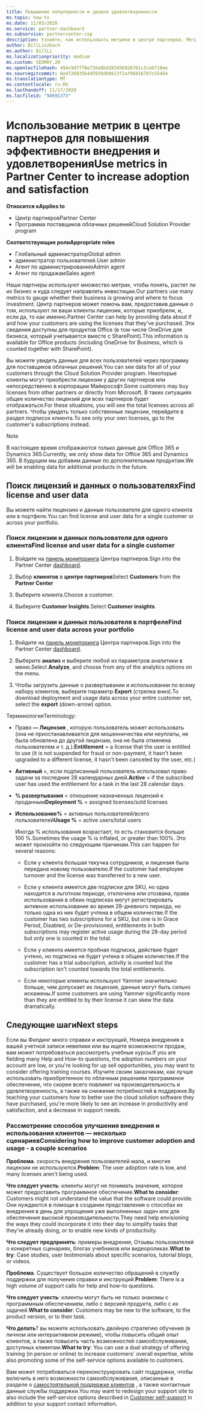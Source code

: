 ```yaml
---
title: Повышение популярности и уровня удовлетворенности
ms.topic: how-to
ms.date: 11/03/2020
ms.service: partner-dashboard
ms.subservice: partnercenter-csp
description: Узнайте, как использовать метрики в центре партнеров. Метрики могут показывать, растет ли ваш бизнес, как клиенты используют свои лицензии и где следует сосредоточиться.
author: BillLinzbach
ms.author: BillLi
ms.localizationpriority: medium
ms.custom: SEOMAY.20
ms.openlocfilehash: 494c9d7ff8e726e8bd183456926761c3cebf10ee
ms.sourcegitcommit: 6ed7268356445939db8613f2af96016707c55d64
ms.translationtype: MT
ms.contentlocale: ru-RU
ms.lasthandoff: 11/17/2020
ms.locfileid: "94691373"
---
```

# <a name="use-metrics-in-partner-center-to-increase-adoption-and-satisfaction"></a><span data-ttu-id="3cd40-104">Использование метрик в центре партнеров для повышения эффективности внедрения и удовлетворения</span><span class="sxs-lookup"><span data-stu-id="3cd40-104">Use metrics in Partner Center to increase adoption and satisfaction</span></span>

<span data-ttu-id="3cd40-105">**Относится к**</span><span class="sxs-lookup"><span data-stu-id="3cd40-105">**Applies to**</span></span>

- <span data-ttu-id="3cd40-106">Центр партнеров</span><span class="sxs-lookup"><span data-stu-id="3cd40-106">Partner Center</span></span>
- <span data-ttu-id="3cd40-107">Программа поставщиков облачных решений</span><span class="sxs-lookup"><span data-stu-id="3cd40-107">Cloud Solution Provider program</span></span>

<span data-ttu-id="3cd40-108">**Соответствующие роли**</span><span class="sxs-lookup"><span data-stu-id="3cd40-108">**Appropriate roles**</span></span>

- <span data-ttu-id="3cd40-109">Глобальный администратор</span><span class="sxs-lookup"><span data-stu-id="3cd40-109">Global admin</span></span>
- <span data-ttu-id="3cd40-110">администратор пользователей.</span><span class="sxs-lookup"><span data-stu-id="3cd40-110">User admin</span></span>
- <span data-ttu-id="3cd40-111">Агент по администрированию</span><span class="sxs-lookup"><span data-stu-id="3cd40-111">Admin agent</span></span>
- <span data-ttu-id="3cd40-112">Агент по продажам</span><span class="sxs-lookup"><span data-stu-id="3cd40-112">Sales agent</span></span>

<span data-ttu-id="3cd40-113">Наши партнеры используют множество метрик, чтобы понять, растет ли их бизнес и куда следует направлять инвестиции.</span><span class="sxs-lookup"><span data-stu-id="3cd40-113">Our partners use many metrics to gauge whether their business is growing and where to focus investment.</span></span> <span data-ttu-id="3cd40-114">Центр партнеров может помочь вам, предоставив данные о том, используют ли ваши клиенты лицензии, которые приобрели, и, если да, то как именно.</span><span class="sxs-lookup"><span data-stu-id="3cd40-114">Partner Center can help by providing data about if and how your customers are using the licenses that they've purchased.</span></span> <span data-ttu-id="3cd40-115">Эти сведения доступны для продуктов Office (в том числе OneDrive для бизнеса, который учитывается вместе с SharePoint).</span><span class="sxs-lookup"><span data-stu-id="3cd40-115">This information is available for Office products (including OneDrive for Business, which is counted together with SharePoint).</span></span>

<span data-ttu-id="3cd40-116">Вы можете увидеть данные для всех пользователей через программу для поставщиков облачных решений.</span><span class="sxs-lookup"><span data-stu-id="3cd40-116">You can see data for all of your customers through the Cloud Solution Provider program.</span></span> <span data-ttu-id="3cd40-117">Некоторые клиенты могут приобрести лицензии у других партнеров или непосредственно в корпорации Майкрософт.</span><span class="sxs-lookup"><span data-stu-id="3cd40-117">Some customers may buy licenses from other partners or directly from Microsoft.</span></span> <span data-ttu-id="3cd40-118">В таких ситуациях общее количество лицензий для всех партнеров будет отображаться.</span><span class="sxs-lookup"><span data-stu-id="3cd40-118">For these situations, you will see the total licenses across all partners.</span></span> <span data-ttu-id="3cd40-119">Чтобы увидеть только собственные лицензии, перейдите в раздел подписок клиента.</span><span class="sxs-lookup"><span data-stu-id="3cd40-119">To see only your own licenses, go to the customer's subscriptions instead.</span></span>

> [!NOTE]  
> <span data-ttu-id="3cd40-120">В настоящее время отображаются только данные для Office 365 и Dynamics 365.</span><span class="sxs-lookup"><span data-stu-id="3cd40-120">Currently, we only show data for Office 365 and Dynamics 365.</span></span> <span data-ttu-id="3cd40-121">В будущем мы добавим данные по дополнительным продуктам.</span><span class="sxs-lookup"><span data-stu-id="3cd40-121">We will be enabling data for additional products in the future.</span></span>

## <a name="find-license-and-user-data"></a><span data-ttu-id="3cd40-122">Поиск лицензий и данных о пользователях</span><span class="sxs-lookup"><span data-stu-id="3cd40-122">Find license and user data</span></span>

<span data-ttu-id="3cd40-123">Вы можете найти лицензию и данные пользователя для одного клиента или в портфеле.</span><span class="sxs-lookup"><span data-stu-id="3cd40-123">You can find license and user data for a single customer or across your portfolio.</span></span>

### <a name="find-license-and-user-data-for-a-single-customer"></a><span data-ttu-id="3cd40-124">Поиск лицензии и данных пользователя для одного клиента</span><span class="sxs-lookup"><span data-stu-id="3cd40-124">Find license and user data for a single customer</span></span>

1. <span data-ttu-id="3cd40-125">Войдите на [панель мониторинга](https://partner.microsoft.com/dashboard) Центра партнеров.</span><span class="sxs-lookup"><span data-stu-id="3cd40-125">Sign into the Partner Center [dashboard](https://partner.microsoft.com/dashboard).</span></span>

2. <span data-ttu-id="3cd40-126">Выбор **клиентов** в **центре партнеров**</span><span class="sxs-lookup"><span data-stu-id="3cd40-126">Select **Customers** from the **Partner Center**</span></span>

3. <span data-ttu-id="3cd40-127">Выберите клиента.</span><span class="sxs-lookup"><span data-stu-id="3cd40-127">Choose a customer.</span></span>

4. <span data-ttu-id="3cd40-128">Выберите **Customer Insights**.</span><span class="sxs-lookup"><span data-stu-id="3cd40-128">Select **Customer insights**.</span></span>

### <a name="find-license-and-user-data-across-your-portfolio"></a><span data-ttu-id="3cd40-129">Поиск лицензии и данных пользователя в портфеле</span><span class="sxs-lookup"><span data-stu-id="3cd40-129">Find license and user data across your portfolio</span></span>

1. <span data-ttu-id="3cd40-130">Войдите на [панель мониторинга](https://partner.microsoft.com/dashboard) Центра партнеров.</span><span class="sxs-lookup"><span data-stu-id="3cd40-130">Sign into the Partner Center [dashboard](https://partner.microsoft.com/dashboard).</span></span>

2. <span data-ttu-id="3cd40-131">Выберите **анализ** и выберите любой из параметров аналитики в меню.</span><span class="sxs-lookup"><span data-stu-id="3cd40-131">Select **Analyze**, and choose from any of the analytics options on the menu.</span></span>

3. <span data-ttu-id="3cd40-132">Чтобы загрузить данные о развертывании и использовании по всему набору клиентов, выберите параметр **Export** (стрелка вниз).</span><span class="sxs-lookup"><span data-stu-id="3cd40-132">To download deployment and usage data across your entire customer set, select the **export** (down-arrow) option.</span></span>

<span data-ttu-id="3cd40-133">Терминология</span><span class="sxs-lookup"><span data-stu-id="3cd40-133">Terminology:</span></span>

- <span data-ttu-id="3cd40-134">Право **— Лицензия** , которую пользователь может использовать (она не приостанавливается для мошенничества или неуплаты, не была обновлена до другой лицензии, она не была отменена пользователем и т. д.).</span><span class="sxs-lookup"><span data-stu-id="3cd40-134">**Entitlement** = a license that the user is entitled to use (it is not suspended for fraud or non-payment, it hasn't been upgraded to a different license, it hasn't been canceled by the user, etc.)</span></span>

- <span data-ttu-id="3cd40-135">**Активный** =, если подписанный пользователь использовал право задачи за последние 28 календарных дней.</span><span class="sxs-lookup"><span data-stu-id="3cd40-135">**Active** = if the subscribed user has used the entitlement for a task in the last 28 calendar days.</span></span>

- <span data-ttu-id="3cd40-136">**% развертывания** = отношение назначенных лицензий к проданным</span><span class="sxs-lookup"><span data-stu-id="3cd40-136">**Deployment %** = assigned licenses/sold licenses</span></span>

- <span data-ttu-id="3cd40-137">**Использование%** = активных пользователей/всего пользователей</span><span class="sxs-lookup"><span data-stu-id="3cd40-137">**Usage %** = active users/total users</span></span>

   <span data-ttu-id="3cd40-138">Иногда % использования возрастает, то есть становится больше 100 %.</span><span class="sxs-lookup"><span data-stu-id="3cd40-138">Sometimes the usage % is inflated, or greater than 100%.</span></span> <span data-ttu-id="3cd40-139">Это может произойти по следующим причинам.</span><span class="sxs-lookup"><span data-stu-id="3cd40-139">This can happen for several reasons:</span></span>

  - <span data-ttu-id="3cd40-140">Если у клиента большая текучка сотрудников, и лицензия была передана новому пользователю.</span><span class="sxs-lookup"><span data-stu-id="3cd40-140">If the customer had employee turnover and the license was transferred to a new user.</span></span>

  - <span data-ttu-id="3cd40-141">Если у клиента имеется две подписки для SKU, но одна находится в льготном периоде, отключена или отозвана, права использования в обеих подписках могут регистрировать активное использование во время 28-дневного периода, но только одна из них будет учтена в общем количестве.</span><span class="sxs-lookup"><span data-stu-id="3cd40-141">If the customer has two subscriptions for a SKU, but one is In Grace Period, Disabled, or De-provisioned, entitlements in both subscriptions may register active usage during the 28-day period but only one is counted in the total.</span></span>

  - <span data-ttu-id="3cd40-142">Если у клиента имеется пробная подписка, действие будет учтено, но подписка не будет учтена в общем количестве.</span><span class="sxs-lookup"><span data-stu-id="3cd40-142">If the customer has a trial subscription, activity is counted but the subscription isn't counted towards the total entitlements.</span></span>

  - <span data-ttu-id="3cd40-143">Если некоторые клиенты используют Yammer значительно больше, чем допускает их лицензия, данные могут быть сильно искажены.</span><span class="sxs-lookup"><span data-stu-id="3cd40-143">If some customers are using Yammer significantly more than they are entitled to by their license it can skew the data dramatically.</span></span>

## <a name="next-steps"></a><span data-ttu-id="3cd40-144">Следующие шаги</span><span class="sxs-lookup"><span data-stu-id="3cd40-144">Next steps</span></span>

<span data-ttu-id="3cd40-145">Если вы Филдинг много справки и инструкций, Номера внедрения в вашей учетной записи невелики или вы ищете возможности продаж, вам может потребоваться рассмотреть учебные курсы.</span><span class="sxs-lookup"><span data-stu-id="3cd40-145">If you are fielding many Help and How-to questions, the adoption numbers on your account are low, or you're looking for up sell opportunities, you may want to consider offering training courses.</span></span> <span data-ttu-id="3cd40-146">Изучите своим заказчикам, как лучше использовать приобретенное по облачным решениям программное обеспечение, что скорее всего повлияет на производительность и удовлетворенность, а также на снижение потребностей в поддержке.</span><span class="sxs-lookup"><span data-stu-id="3cd40-146">By teaching your customers how to better use the cloud solution software they have purchased, you're more likely to see an increase in productivity and satisfaction, and a decrease in support needs.</span></span>

### <a name="considering-how-to-improve-customer-adoption-and-usage---a-couple-scenarios"></a><span data-ttu-id="3cd40-147">Рассмотрение способов улучшения внедрения и использования клиентов — несколько сценариев</span><span class="sxs-lookup"><span data-stu-id="3cd40-147">Considering how to improve customer adoption and usage - a couple scenarios</span></span>

<span data-ttu-id="3cd40-148">**Проблема**. скорость внедрения пользователей мала, и многие лицензии не используются.</span><span class="sxs-lookup"><span data-stu-id="3cd40-148">**Problem**: The user adoption rate is low, and many licenses aren't being used.</span></span>

<span data-ttu-id="3cd40-149">**Что следует учесть**: клиенты могут не понимать значение, которое может предоставить программное обеспечение.</span><span class="sxs-lookup"><span data-stu-id="3cd40-149">**What to consider**: Customers might not understand the value that the software could provide.</span></span> <span data-ttu-id="3cd40-150">Они нуждаются в помощи в создании представления о способах их внедрения в день для упрощения уже выполненных задач или для обеспечения высокой производительности.</span><span class="sxs-lookup"><span data-stu-id="3cd40-150">They need help envisioning the ways they could incorporate it into their day to simplify tasks that they're already doing, or to enable new kinds of productivity.</span></span>

<span data-ttu-id="3cd40-151">**Что следует предпринять**: примеры внедрения, Отзывы пользователей о конкретных сценариях, блогах учебников или видеороликах.</span><span class="sxs-lookup"><span data-stu-id="3cd40-151">**What to try**: Case studies, user testimonials about specific scenarios, tutorial blogs, or videos.</span></span>

<span data-ttu-id="3cd40-152">**Проблема**. Существует большое количество обращений в службу поддержки для получения справки и инструкций.</span><span class="sxs-lookup"><span data-stu-id="3cd40-152">**Problem**: There is a high volume of support calls for help and how-to questions.</span></span>

<span data-ttu-id="3cd40-153">**Что следует учесть**: клиенты могут быть не только знакомы с программным обеспечением, либо с версией продукта, либо с их задачей.</span><span class="sxs-lookup"><span data-stu-id="3cd40-153">**What to consider**: Customers may be new to the software, to the product version, or to their task.</span></span>

<span data-ttu-id="3cd40-154">**Что делать**? вы можете использовать двойную стратегию обучения (в личном или интерактивном режиме), чтобы повысить общий опыт клиентов, а также повысить часть возможностей самообслуживания, доступных клиентам.</span><span class="sxs-lookup"><span data-stu-id="3cd40-154">**What to try**: You can use a dual strategy of offering training (in person or online) to increase customers' overall expertise, while also promoting some of the self-service options available to customers.</span></span>

<span data-ttu-id="3cd40-155">Вам может потребоваться переконструировать сайт поддержки, чтобы включить в него возможности самообслуживания, описанные в разделе о [самостоятельной поддержке клиентов](customer-self-support.md) , а также контактные данные службы поддержки.</span><span class="sxs-lookup"><span data-stu-id="3cd40-155">You may want to redesign your support site to also include the self-service options described in [Customer self-support](customer-self-support.md) in addition to your support contact information.</span></span>


